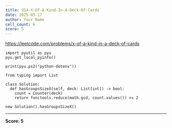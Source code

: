```yaml
---
title: 914-X-Of-A-Kind-In-A-Deck-Of-Cards
date: 2025-05-17
author: Your Name
cell_count: 6
score: 5
---
```


https://leetcode.com/problems/x-of-a-kind-in-a-deck-of-cards


```
import pyutil as pyu
pyu.get_local_pyinfo()
```


```
print(pyu.ps2("python-dotenv"))
```


```
from typing import List
```


```
class Solution:
  def hasGroupsSizeX(self, deck: List[int]) -> bool:
    count = Counter(deck)
    return functools.reduce(math.gcd, count.values()) >= 2
```


```
new Solution().hasGroupsSizeX()
```


---
**Score: 5**